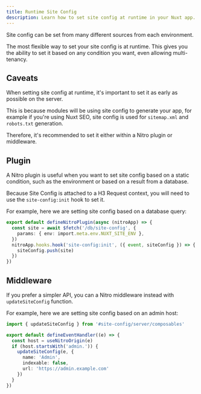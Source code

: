 ```yaml
---
title: Runtime Site Config
description: Learn how to set site config at runtime in your Nuxt app.
---
```


Site config can be set from many different sources from each environment.

The most flexible way to set your site config is at runtime. This gives you the ability to set it based on any condition you want,
even allowing multi-tenancy.

## Caveats

When setting site config at runtime, it's important to set it as early as possible on the server.

This is because modules will be using site config to generate your app, for example if you're using Nuxt SEO, site
config is used for `sitemap.xml` and `robots.txt` generation.

Therefore, it's recommended to set it either within a Nitro plugin or middleware.

## Plugin

A Nitro plugin is useful when you want to set site config based on a static condition, such as the environment
or based on a result from a database.

Because Site Config is attached to a H3 Request context, you will need to use the `site-config:init` hook to set it.

For example, here we are setting site config based on a database query:

```ts [server/plugins/update-site-config-from-db.ts]
export default defineNitroPlugin(async (nitroApp) => {
  const site = await $fetch('/db/site-config', {
    params: { env: import.meta.env.NUXT_SITE_ENV },
  })
  nitroApp.hooks.hook('site-config:init', ({ event, siteConfig }) => {
    siteConfig.push(site)
  })
})
```

## Middleware

If you prefer a simpler API, you can a Nitro middleware instead with `updateSiteConfig` function.

For example, here we are setting site config based on an admin host:

```ts [server/middleware/update-site-config.ts]
import { updateSiteConfig } from '#site-config/server/composables'

export default defineEventHandler((e) => {
  const host = useNitroOrigin(e)
  if (host.startsWith('admin.')) {
    updateSiteConfig(e, {
      name: 'Admin',
      indexable: false,
      url: 'https://admin.example.com'
    })
  }
})
```
